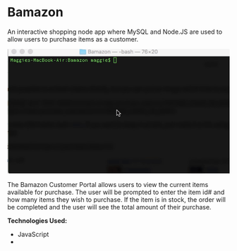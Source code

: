 # Bamazon

An interactive shopping node app where MySQL and Node.JS are used to allow users to purchase items as a customer.

![Image of Yaktocat](demo_video.gif)

The Bamazon Customer Portal allows users to view the current items available for purchase. The user will be prompted to enter the item id# and how many items they wish to purchase. If the item is in stock, the order will be completed and the user will see the total amount of their purchase.

 
  
**Technologies Used:**

* JavaScript
*  

